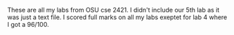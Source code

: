 These are all my labs from OSU cse 2421. I didn't include our 5th lab as it was just a text file. I scored full marks on all my labs exeptet for lab 4 where I got a 96/100.
